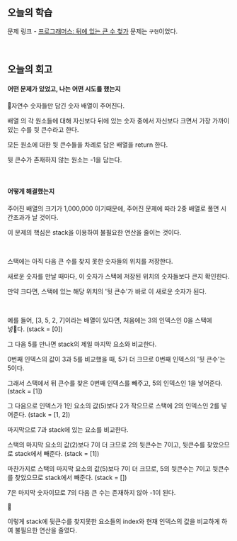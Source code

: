 ## 오늘의 학습
문제 링크 - [프로그래머스: 뒤에 있는 큰 수 첮가](https://school.programmers.co.kr/learn/courses/30/lessons/154539)
문제는 `구현`이었다.

<br />

## 오늘의 회고
#### 어떤 문제가 있었고, 나는 어떤 시도를 했는지
자연수 숫자들만 담긴 숫자 배열이 주어진다.

배열 의 각 원소들에 대해 자신보다 뒤에 있는 숫자 중에서 자신보다 크면서 가장 가까이 있는 수를 뒷 큰수라고 한다.

모든 원소에 대한 뒷 큰수들을 차례로 담은 배열을 return 한다.

뒷 큰수가 존재하지 않는 원소는 -1을 담는다.

<br />

#### 어떻게 해결했는지
주어진 배열의 크기가 1,000,000 이기때문에, 주어진 문제에 따라 2중 배열로 풀면 시간초과가 날 것이다.

이 문제의 핵심은 stack을 이용하여 불필요한 연산을 줄이는 것이다.

<br/>

스택에는 아직 다음 큰 수를 찾지 못한 숫자들의 위치를 저장한다.

새로운 숫자를 만날 때마다, 이 숫자가 스택에 저장된 위치의 숫자들보다 큰지 확인한다. 

만약 크다면, 스택에 있는 해당 위치의 '뒷 큰수'가 바로 이 새로운 숫자가 된다.

<br/>

예를 들어, [3, 5, 2, 7]이라는 배열이 있다면, 처음에는 3의 인덱스인 0을 스택에 넣다. (stack = [0])

그 다음 5를 만나면 stack의 제일 마지막 요소와 비교한다. 

0번째 인덱스의 값이 3과 5를 비교했을 때, 5가 더 크므로 0번째 인덱스의 '뒷 큰수'는 5이다. 

그래서 스택에서 뒤 큰수를 찾은 0번째 인덱스를 빼주고, 5의 인덱스인 1을 넣어준다.  (stack = [1])

그 다음으로 인덱스가 1인 요소의 값(5)보다 2가 작으므로 스택에 2의 인덱스인 2를 넣어준다. (stack = [1, 2])

마지막으로 7과 stack에 있는 요소를 비교한다. 

스택의 마지막 요소의 값(2)보다 7이 더 크므로 2의 뒷큰수는 7이고, 뒷큰수를 찾았으므로 stack에서 빼준다. (stack = [1])

마찬가지로 스택의 마지막 요소의 값(5)보다 7이 더 크므로, 5의 뒷큰수는 7이고 뒷큰수를 찾았으므로 stack에서 빼준다. (stack = [])

7은 마지막 숫자이므로 7의 다음 큰 수는 존재하지 않아 -1이 된다.

<br/>

이렇게 stack에 뒷큰수를 찾지못한 요소들의 index와 현재 인덱스의 값을 비교하게 하여 불필요한 연산을 줄였다.

